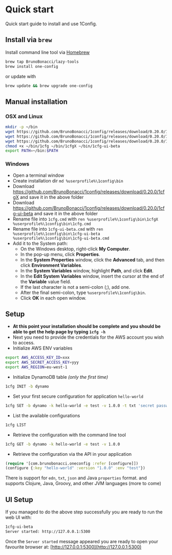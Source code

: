 # Quick start

Quick start guide to install and use 1Config.

## Install via `brew`

Install command line tool via [Homebrew](https://brew.sh/)
``` bash
brew tap BrunoBonacci/lazy-tools
brew install one-config
```

or update with

``` bash
brew update && brew upgrade one-config
```


## Manual installation

### OSX and Linux

``` bash
mkdir -p ~/bin
wget https://github.com/BrunoBonacci/1config/releases/download/0.20.0/1cfg-`uname` -O ~/bin/1cfg
wget https://github.com/BrunoBonacci/1config/releases/download/0.20.0/1cfg-ui-beta -O ~/bin/1cfg-ui-beta
wget https://github.com/BrunoBonacci/1config/releases/download/0.20.0/1cfgX -O ~/bin/1cfgX
chmod +x ~/bin/1cfg ~/bin/1cfgX ~/bin/1cfg-ui-beta
export PATH=~/bin:$PATH
```

### Windows

 - Open a terminal window
 - Create installation dir `md %userprofile%\1config\bin`
 - Download https://github.com/BrunoBonacci/1config/releases/download/0.20.0/1cfgX and save it in the above folder
 - Download https://github.com/BrunoBonacci/1config/releases/download/0.20.0/1cfg-ui-beta and save it in the above folder
 - Rename file into `1cfg.cmd` with `ren %userprofile%\1config\bin\1cfgX %userprofile%\1config\bin\1cfg.cmd`
 - Rename file into `1cfg-ui-beta.cmd` with `ren %userprofile%\1config\bin\1cfg-ui-beta %userprofile%\1config\bin\1cfg-ui-beta.cmd`
 - Add it to the System path:
     - On the Windows desktop, right-click **My Computer**.
     - In the pop-up menu, click **Properties**.
     - In the **System Properties** window, click the **Advanced** tab, and then click **Environment Variables**.
     - In the **System Variables** window, highlight **Path**, and click **Edit**.
     - In the **Edit System Variables** window, insert the cursor at the end of the **Variable** value field.
     - If the last character is not a semi-colon (;), add one.
     - After the final semi-colon, type `%userprofile%\1config\bin`.
     - Click **OK** in each open window.

## Setup

  * **At this point your installation should be complete and you
    should be able to get the help page by typing `1cfg -h`**
  * Next you need to provide the credentials for the AWS account you
    wish to access.
  * Initialize AWS ENV variables
  ``` bash
  export AWS_ACCESS_KEY_ID=xxx
  export AWS_SECRET_ACCESS_KEY=yyy
  export AWS_REGION=eu-west-1
  ```
  * Initialize DynamoDB table *(only the first time)*
  ``` bash
  1cfg INIT -b dynamo
  ```
  * Set your first secure configuration for application `hello-world`
  ``` bash
  1cfg SET -b dynamo -k hello-world -e test -v 1.0.0 -t txt 'secret password'
  ```
  * List the available configurations
  ``` bash
  1cfg LIST
  ```
  * Retrieve the configuration with the command line tool
  ``` bash
  1cfg GET -b dynamo -k hello-world -e test -v 1.0.0
  ```
  * Retrieve the configuration via the API in your application
  ``` clojure
  (require '[com.brunobonacci.oneconfig :refer [configure]])
  (configure {:key "hello-world" :version "1.0.0" :env "test"})
  ```

There is support for `edn`, `txt`, `json` and Java `properties` format.
and supports Clojure, Java, Groovy, and other JVM languages (more to come)

## UI Setup

If you managed to do the above step successfully you are ready to run
the web UI with:

``` bash
1cfg-ui-beta
Server started: http://127.0.0.1:5300
```

Once the `Server started` message appeared you are ready to open your
favourite browser at: [http://127.0.0.1:5300](http://127.0.0.1:5300)
